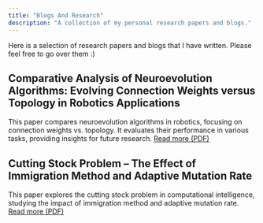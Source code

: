 ```yaml
---
title: "Blogs And Research"
description: "A collection of my personal research papers and blogs."
---
```

Here is a selection of research papers and blogs that I have written. Please feel free to go over them :)

## Comparative Analysis of Neuroevolution Algorithms: Evolving Connection Weights versus Topology in Robotics Applications

This paper compares neuroevolution algorithms in robotics, focusing on connection weights vs. topology. It evaluates their performance in various tasks, providing insights for future research.
[Read more (PDF)](/pdf/neuroevolution.pdf)


## Cutting Stock Problem – The Effect of Immigration Method and Adaptive Mutation Rate

This paper explores the cutting stock problem in computational intelligence, studying the impact of immigration method and adaptive mutation rate.
[Read more (PDF)](/pdf/cuttingproblem.pdf)